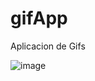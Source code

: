 # gifApp

Aplicacion de Gifs

![image](https://github.com/Casadjes/gifApp/assets/115717042/1e322148-f15e-40e4-a463-3932c1ea43cc)
